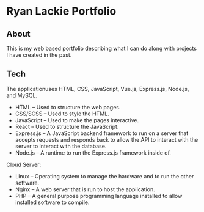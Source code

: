 # Ryan Lackie Portfolio

## About ##

This is my web based portfolio describing what I can do along with projects I have created in the past.

## Tech ##

The applicationuses HTML, CSS, JavaScript, Vue.js, Express.js, Node.js, and MySQL. 

- HTML – Used to structure the web pages.
-	CSS/SCSS – Used to style the HTML.
-	JavaScript – Used to make the pages interactive.
-	React – Used to structure the JavaScript.
-	Express.js – A JavaScript backend framework to run on a server that accepts requests and responds back to allow the API to interact with the server to interact with the database.
-	Node.js – A runtime to run the Express.js framework inside of.

Cloud Server:
-	Linux – Operating system to manage the hardware and to run the other software.
-	Nginx – A web server that is run to host the application.
-	PHP – A general purpose programming language installed to allow installed software to compile.
